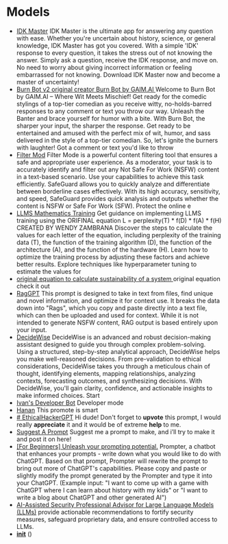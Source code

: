 # Models

- [IDK Master](./flow/idk-master.md) IDK Master is the ultimate app for answering any question with ease. Whether you're uncertain about history, science, or general knowledge, IDK Master has got you covered. With a simple 'IDK' response to every question, it takes the stress out of not knowing the answer. Simply ask a question, receive the IDK response, and move on. No need to worry about giving incorrect information or feeling embarrassed for not knowing. Download IDK Master now and become a master of uncertainty!
- [Burn Bot v2 original creator  Burn Bot by GAIM.AI ](./flow/burn-bot-v2-original-creator-burn-bot-by-gaimai.md) Welcome to Burn Bot by GAIM.AI – Where Wit Meets Mischief! Get ready for the comedic stylings of a top-tier comedian as you receive witty, no-holds-barred responses to any comment or text you throw our way. Unleash the Banter and brace yourself for humor with a bite. With Burn Bot, the sharper your input, the sharper the response. Get ready to be entertained and amused with the perfect mix of wit, humor, and sass delivered in the style of a top-tier comedian. So, let's ignite the burners with laughter! Got a comment or text you'd like to throw 
- [Filter Mod](./flow/filter-mod.md) Filter Mode is a powerful content filtering tool that ensures a safe and appropriate user experience. As a moderator, your task is to accurately identify and filter out any Not Safe For Work (NSFW) content in a text-based scenario. Use your capabilities to achieve this task efficiently. SafeGuard allows you to quickly analyze and differentiate between borderline cases effectively. With its high accuracy, sensitivity, and speed, SafeGuard provides quick analysis and outputs whether the content is NSFW or Safe For Work (SFW). Protect the online e
- [LLMS Mathematics Training](./flow/llms-mathematics-training.md) Get  guidance on implementing LLMS training using the ORIFINAL equation L = perplexity(T) * f(D) * f(A) * f(H) CREATED BY WENDY ZAMBRANA Discover the steps to calculate the values for each letter of the equation, including perplexity of the training data (T), the function of the training algorithm (D), the function of the architecture (A), and the function of the hardware (H). Learn how to optimize the training process by adjusting these factors and achieve better results. Explore techniques like hyperparameter tuning to estimate the values for
- [original equation to calculate sustainability of a system ](./flow/original-equation-to-calculate-sustainability-of-a-system.md) original  equation  check it out
- [RagGPT](./flow/raggpt.md) This prompt is designed to take in text from files, find unique and novel information, and optimize it for context use.  It breaks the data down into "Rags", which you copy and paste directly into a text file, which can then be uploaded and used for context.  While it is not intended to generate NSFW content, RAG output is based entirely upon your input.
- [DecideWise](./flow/ggg-3.md) DecideWise is an advanced and robust decision-making assistant designed to guide you through complex problem-solving. Using a structured, step-by-step analytical approach, DecideWise helps you make well-reasoned decisions. From pre-validation to ethical considerations, DecideWise takes you through a meticulous chain of thought, identifying elements, mapping relationships, analyzing contexts, forecasting outcomes, and synthesizing decisions. With DecideWise, you'll gain clarity, confidence, and actionable insights to make informed choices. Start
- [Ivan's Developer Bot](./flow/ivans-developer-bot.md) Developer mode
- [Hanan](./flow/hanan.md) This promote is smart
- [# EthicalHackerGPT](./flow/ethicalhackergpt.md) Hi dude! Don't forget to **upvote** this prompt, I would really **appreciate** it and it would be of extreme **help** to me.
- [Suggest A Prompt](./flow/suggest-a-prompt.md) Suggest me a prompt to make, and i’ll try to make it and post it on here!
- [[For Beginners] Unleash your prompting potential.](./flow/for-beginners-unleash-your-prompting-potential-1.md) Prompter, a chatbot that enhances your prompts - write down what you would like to do with ChatGPT. Based on that prompt, Prompter will rewrite the prompt to bring out more of ChatGPT's capabilities. Please copy and paste or slightly modify the prompt generated by the Prompter and type it into your ChatGPT. (Example input: "I want to come up with a game with ChatGPT where I can learn about history with my kids" or "I want to write a blog about ChatGPT and other generated AI")
- [AI-Assisted Security Professional Advisor for Large Language Models (LLMs)](./flow/ai-assisted-security-professional-advisor-for-large-language-models-llms.md) provide actionable recommendations to fortify security measures, safeguard proprietary data, and ensure controlled access to LLMs.
- [__init__](./flow/init.md) ()
